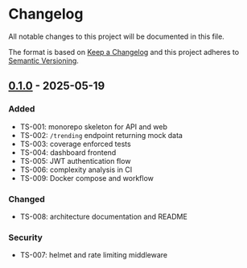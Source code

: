 # Changelog

All notable changes to this project will be documented in this file.

The format is based on [Keep a Changelog](https://keepachangelog.com/en/1.0.0/)
and this project adheres to [Semantic Versioning](https://semver.org/spec/v2.0.0.html).

## [0.1.0] - 2025-05-19
### Added
- TS-001: monorepo skeleton for API and web
- TS-002: `/trending` endpoint returning mock data
- TS-003: coverage enforced tests
- TS-004: dashboard frontend
- TS-005: JWT authentication flow
- TS-006: complexity analysis in CI
- TS-009: Docker compose and workflow
### Changed
- TS-008: architecture documentation and README
### Security
- TS-007: helmet and rate limiting middleware

[0.1.0]: https://example.com/releases/v0.1.0
